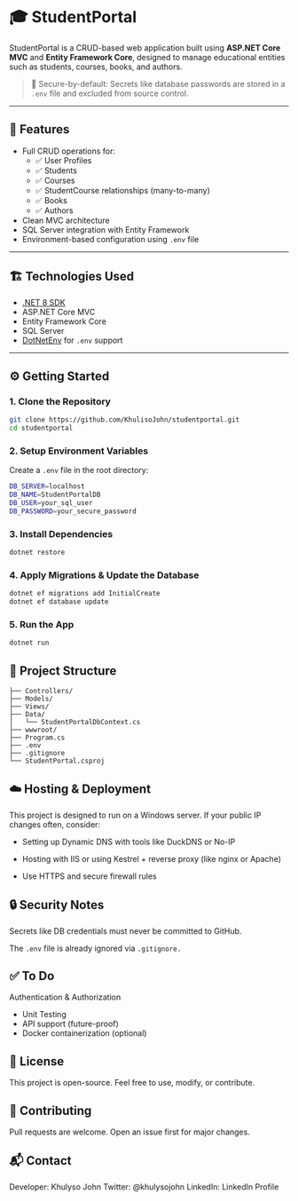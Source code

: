 # 🎓 StudentPortal

StudentPortal is a CRUD-based web application built using **ASP.NET Core MVC** and **Entity Framework Core**, designed to manage educational entities such as students, courses, books, and authors.

> 🔐 Secure-by-default: Secrets like database passwords are stored in a `.env` file and excluded from source control.

---

## 🚀 Features

- Full CRUD operations for:
  - ✅ User Profiles
  - ✅ Students
  - ✅ Courses
  - ✅ StudentCourse relationships (many-to-many)
  - ✅ Books
  - ✅ Authors
- Clean MVC architecture
- SQL Server integration with Entity Framework
- Environment-based configuration using `.env` file

---

## 🏗️ Technologies Used

- [.NET 8 SDK](https://dotnet.microsoft.com/en-us/download)
- ASP.NET Core MVC
- Entity Framework Core
- SQL Server
- [DotNetEnv](https://www.nuget.org/packages/DotNetEnv) for `.env` support

---

## ⚙️ Getting Started

### 1. Clone the Repository

```bash
git clone https://github.com/KhulisoJohn/studentportal.git
cd studentportal
```
### 2. Setup Environment Variables
Create a `.env` file in the root directory:

```bash
DB_SERVER=localhost
DB_NAME=StudentPortalDB
DB_USER=your_sql_user
DB_PASSWORD=your_secure_password
```
### 3. Install Dependencies

```bash
dotnet restore
```
### 4. Apply Migrations & Update the Database

```bash
dotnet ef migrations add InitialCreate
dotnet ef database update
```
### 5. Run the App

```bash
dotnet run
```
## 📝 Project Structure
```
├── Controllers/
├── Models/
├── Views/
├── Data/
│   └── StudentPortalDbContext.cs
├── wwwroot/
├── Program.cs
├── .env
├── .gitignore
└── StudentPortal.csproj
```

## ☁️ Hosting & Deployment

This project is designed to run on a Windows server. If your public IP changes often, consider:

- Setting up Dynamic DNS with tools like DuckDNS or No-IP

- Hosting with IIS or using Kestrel + reverse proxy (like nginx or Apache)

- Use HTTPS and secure firewall rules

##   🔒 Security Notes
Secrets like DB credentials must never be committed to GitHub.

The `.env` file is already ignored via `.gitignore.`

## ✅ To Do

 Authentication & Authorization
- Unit Testing
- API support (future-proof)
- Docker containerization (optional)

## 📄 License
This project is open-source. Feel free to use, modify, or contribute.

## 🤝 Contributing
Pull requests are welcome. Open an issue first for major changes.

## 📬 Contact
Developer: Khulyso John
Twitter: @khulysojohn
LinkedIn: LinkedIn Profile










